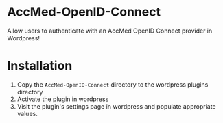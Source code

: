 AccMed-OpenID-Connect
==============================

Allow users to authenticate with an AccMed OpenID Connect provider in Wordpress!

# Installation
1. Copy the `AccMed-OpenID-Connect` directory to the wordpress plugins directory
2. Activate the plugin in wordpress
3. Visit the plugin's settings page in wordpress and populate appropriate values.
